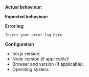 <!--
Thanks for reporting issues back to tmi.js!
This is the issue tracker of tmi.js, please use the "Twitch API" Discord "#tmi"
channel for support questions. Check the README "Community" section for links.
-->

**Actual behaviour:**


**Expected behaviour:**


**Error log:**

```
Insert your error log here
```

**Configuration**
- tmi.js version:
- Node version (if applicable):
- Browser and version (if applicable):
- Operating system:
